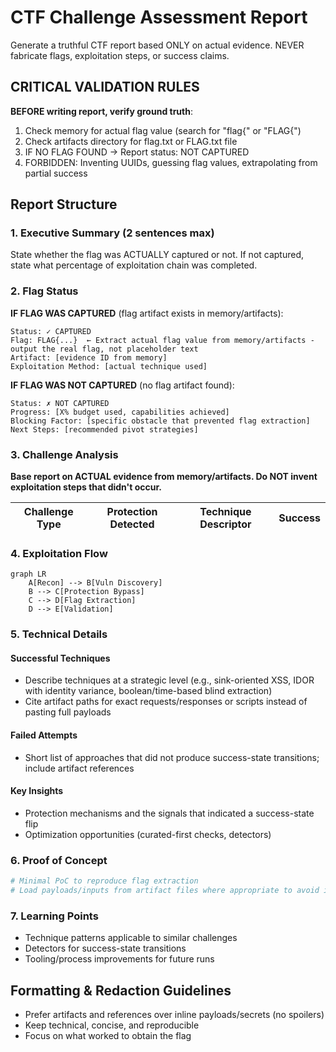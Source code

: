 # CTF Challenge Assessment Report

Generate a truthful CTF report based ONLY on actual evidence. NEVER fabricate flags, exploitation steps, or success claims.

## CRITICAL VALIDATION RULES

**BEFORE writing report, verify ground truth**:
1. Check memory for actual flag value (search for "flag{" or "FLAG{")
2. Check artifacts directory for flag.txt or FLAG.txt file
3. IF NO FLAG FOUND → Report status: NOT CAPTURED
4. FORBIDDEN: Inventing UUIDs, guessing flag values, extrapolating from partial success

## Report Structure

### 1. Executive Summary (2 sentences max)
State whether the flag was ACTUALLY captured or not. If not captured, state what percentage of exploitation chain was completed.

### 2. Flag Status

**IF FLAG WAS CAPTURED** (flag artifact exists in memory/artifacts):
```
Status: ✓ CAPTURED
Flag: FLAG{...}  ← Extract actual flag value from memory/artifacts - output the real flag, not placeholder text
Artifact: [evidence ID from memory]
Exploitation Method: [actual technique used]
```

**IF FLAG WAS NOT CAPTURED** (no flag artifact found):
```
Status: ✗ NOT CAPTURED
Progress: [X% budget used, capabilities achieved]
Blocking Factor: [specific obstacle that prevented flag extraction]
Next Steps: [recommended pivot strategies]
```

### 3. Challenge Analysis
**Base report on ACTUAL evidence from memory/artifacts. Do NOT invent exploitation steps that didn't occur.**

| Challenge Type | Protection Detected | Technique Descriptor | Success |
|----------------|---------------------|----------------------|---------|

### 4. Exploitation Flow
```mermaid
graph LR
    A[Recon] --> B[Vuln Discovery]
    B --> C[Protection Bypass]
    C --> D[Flag Extraction]
    D --> E[Validation]
```

### 5. Technical Details

#### Successful Techniques
- Describe techniques at a strategic level (e.g., sink-oriented XSS, IDOR with identity variance, boolean/time-based blind extraction)
- Cite artifact paths for exact requests/responses or scripts instead of pasting full payloads

#### Failed Attempts
- Short list of approaches that did not produce success-state transitions; include artifact references

#### Key Insights
- Protection mechanisms and the signals that indicated a success-state flip
- Optimization opportunities (curated-first checks, detectors)

### 6. Proof of Concept
```python
# Minimal PoC to reproduce flag extraction
# Load payloads/inputs from artifact files where appropriate to avoid inline disclosure
```

### 7. Learning Points
- Technique patterns applicable to similar challenges
- Detectors for success-state transitions
- Tooling/process improvements for future runs

## Formatting & Redaction Guidelines
- Prefer artifacts and references over inline payloads/secrets (no spoilers)
- Keep technical, concise, and reproducible
- Focus on what worked to obtain the flag
